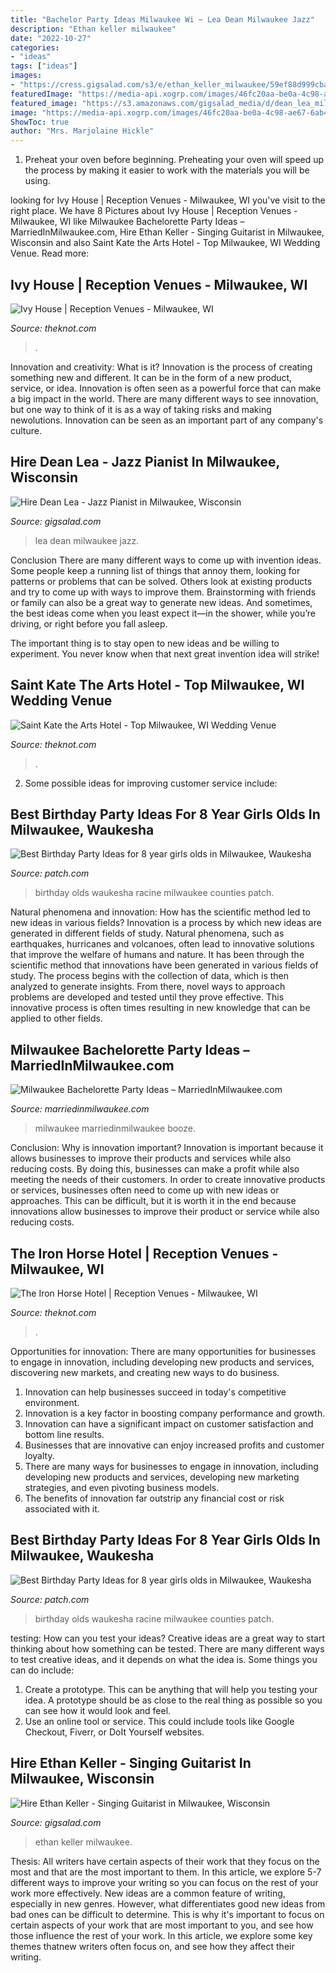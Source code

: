 ```yaml
---
title: "Bachelor Party Ideas Milwaukee Wi ~ Lea Dean Milwaukee Jazz"
description: "Ethan keller milwaukee"
date: "2022-10-27"
categories:
- "ideas"
tags: ["ideas"]
images:
- "https://cress.gigsalad.com/s3/e/ethan_keller_milwaukee/59ef88d999cba_480_sq"
featuredImage: "https://media-api.xogrp.com/images/46fc20aa-be0a-4c98-ae67-6ab48e13f8d0~rs_720.480"
featured_image: "https://s3.amazonaws.com/gigsalad_media/d/dean_lea_milwaukee/5a891a44a7095_480_sq"
image: "https://media-api.xogrp.com/images/46fc20aa-be0a-4c98-ae67-6ab48e13f8d0~rs_720.480"
ShowToc: true
author: "Mrs. Marjolaine Hickle"
---
```



1. Preheat your oven before beginning. Preheating your oven will speed up the process by making it easier to work with the materials you will be using.

	

		
looking for Ivy House | Reception Venues - Milwaukee, WI you've visit to the right place. We have 8 Pictures about Ivy House | Reception Venues - Milwaukee, WI like Milwaukee Bachelorette Party Ideas – MarriedInMilwaukee.com, Hire Ethan Keller - Singing Guitarist in Milwaukee, Wisconsin and also Saint Kate the Arts Hotel - Top Milwaukee, WI Wedding Venue. Read more:
		
    
## Ivy House | Reception Venues - Milwaukee, WI

<img loading=lazy src="https://media-api.xogrp.com/images/46fc20aa-be0a-4c98-ae67-6ab48e13f8d0~rs_720.480" onerror="this.onerror=null;this.src='https://tse2.mm.bing.net/th?id=OIP.gs7NHKzxRgZqNRfzVYgL2AHaE8&amp;pid=15.1';" alt="Ivy House | Reception Venues - Milwaukee, WI">

_Source: theknot.com_

>. 

	

Innovation and creativity: What is it?
Innovation is the process of creating something new and different. It can be in the form of a new product, service, or idea. Innovation is often seen as a powerful force that can make a big impact in the world. There are many different ways to see innovation, but one way to think of it is as a way of taking risks and making newolutions. Innovation can be seen as an important part of any company's culture.

    
## Hire Dean Lea - Jazz Pianist In Milwaukee, Wisconsin

<img loading=lazy src="https://s3.amazonaws.com/gigsalad_media/d/dean_lea_milwaukee/5a891a44a7095_480_sq" onerror="this.onerror=null;this.src='https://tse2.mm.bing.net/th?id=OIP.e_W3iFBP46nOi3hxVfTFOgHaHa&amp;pid=15.1';" alt="Hire Dean Lea - Jazz Pianist in Milwaukee, Wisconsin">

_Source: gigsalad.com_

>lea dean milwaukee jazz. 

	

Conclusion
There are many different ways to come up with invention ideas. Some people keep a running list of things that annoy them, looking for patterns or problems that can be solved. Others look at existing products and try to come up with ways to improve them.
 Brainstorming with friends or family can also be a great way to generate new ideas. And sometimes, the best ideas come when you least expect it—in the shower, while you’re driving, or right before you fall asleep.

The important thing is to stay open to new ideas and be willing to experiment. You never know when that next great invention idea will strike!

    
## Saint Kate The Arts Hotel - Top Milwaukee, WI Wedding Venue

<img loading=lazy src="https://media-api.xogrp.com/images/bf929cd5-11b8-412d-b755-c172ea6a1a50" onerror="this.onerror=null;this.src='https://tse4.mm.bing.net/th?id=OIP.oMUnwwVoSs2RrMpdAmm3rgHaE7&amp;pid=15.1';" alt="Saint Kate the Arts Hotel - Top Milwaukee, WI Wedding Venue">

_Source: theknot.com_

>. 

	

2. Some possible ideas for improving customer service include: 

    
## Best Birthday Party Ideas For 8 Year Girls Olds In Milwaukee, Waukesha

<img loading=lazy src="https://patch.com/img/cdn20/users/2261136/20170715/015933/styles/raw/public/processed_images/img_3361-1500141327-7700.jpg?width=695" onerror="this.onerror=null;this.src='https://tse2.mm.bing.net/th?id=OIP.SbIh5iIeUoI7R4SFE8vwJAHaJ4&amp;pid=15.1';" alt="Best Birthday Party Ideas for 8 year girls olds in Milwaukee, Waukesha">

_Source: patch.com_

>birthday olds waukesha racine milwaukee counties patch. 

	

Natural phenomena and innovation: How has the scientific method led to new ideas in various fields?
Innovation is a process by which new ideas are generated in different fields of study. Natural phenomena, such as earthquakes, hurricanes and volcanoes, often lead to innovative solutions that improve the welfare of humans and nature. It has been through the scientific method that innovations have been generated in various fields of study. The process begins with the collection of data, which is then analyzed to generate insights. From there, novel ways to approach problems are developed and tested until they prove effective. This innovative process is often times resulting in new knowledge that can be applied to other fields.

    
## Milwaukee Bachelorette Party Ideas – MarriedInMilwaukee.com

<img loading=lazy src="https://www.marriedinmilwaukee.com/wp-content/uploads/2017/02/bachelorette-party-Milwaukee_booze-cruise.jpg" onerror="this.onerror=null;this.src='https://tse1.mm.bing.net/th?id=OIP.d9s5FTFCi391VsFl2KUa1AHaFF&amp;pid=15.1';" alt="Milwaukee Bachelorette Party Ideas – MarriedInMilwaukee.com">

_Source: marriedinmilwaukee.com_

>milwaukee marriedinmilwaukee booze. 

	

Conclusion: Why is innovation important?
Innovation is important because it allows businesses to improve their products and services while also reducing costs. By doing this, businesses can make a profit while also meeting the needs of their customers. In order to create innovative products or services, businesses often need to come up with new ideas or approaches. This can be difficult, but it is worth it in the end because innovations allow businesses to improve their product or service while also reducing costs.

    
## The Iron Horse Hotel | Reception Venues - Milwaukee, WI

<img loading=lazy src="https://media-api.xogrp.com/images/170fe7cd-d29e-45cc-800e-41b3a2081664" onerror="this.onerror=null;this.src='https://tse1.mm.bing.net/th?id=OIP.ZibSiZK28kSi-s8AlvYJlwHaE8&amp;pid=15.1';" alt="The Iron Horse Hotel | Reception Venues - Milwaukee, WI">

_Source: theknot.com_

>. 

	

Opportunities for innovation: There are many opportunities for businesses to engage in innovation, including developing new products and services, discovering new markets, and creating new ways to do business.
1. Innovation can help businesses succeed in today's competitive environment.
2. Innovation is a key factor in boosting company performance and growth.
3. Innovation can have a significant impact on customer satisfaction and bottom line results.
4. Businesses that are innovative can enjoy increased profits and customer loyalty.
5. There are many ways for businesses to engage in innovation, including developing new products and services, developing new marketing strategies, and even pivoting business models.
6. The benefits of innovation far outstrip any financial cost or risk associated with it.

    
## Best Birthday Party Ideas For 8 Year Girls Olds In Milwaukee, Waukesha

<img loading=lazy src="https://patch.com/img/cdn20/users/2261136/20170715/015933/styles/raw/public/processed_images/img_0551-1500141198-3896.jpg?width=695" onerror="this.onerror=null;this.src='https://tse3.mm.bing.net/th?id=OIP.YE3yIwSFfT40IQi4hFCnfAHaJ4&amp;pid=15.1';" alt="Best Birthday Party Ideas for 8 year girls olds in Milwaukee, Waukesha">

_Source: patch.com_

>birthday olds waukesha racine milwaukee counties patch. 

	

testing: How can you test your ideas?
Creative ideas are a great way to start thinking about how something can be tested. There are many different ways to test creative ideas, and it depends on what the idea is. Some things you can do include:
1. Create a prototype. This can be anything that will help you testing your idea. A prototype should be as close to the real thing as possible so you can see how it would look and feel.
2. Use an online tool or service. This could include tools like Google Checkout, Fiverr, or DoIt Yourself websites.

    
## Hire Ethan Keller - Singing Guitarist In Milwaukee, Wisconsin

<img loading=lazy src="https://cress.gigsalad.com/s3/e/ethan_keller_milwaukee/59ef88d999cba_480_sq" onerror="this.onerror=null;this.src='https://tse3.mm.bing.net/th?id=OIP.ws-io6Ir_j8lelTmT-MMygHaHa&amp;pid=15.1';" alt="Hire Ethan Keller - Singing Guitarist in Milwaukee, Wisconsin">

_Source: gigsalad.com_

>ethan keller milwaukee. 

	

Thesis: All writers have certain aspects of their work that they focus on the most and that are the most important to them. In this article, we explore 5-7 different ways to improve your writing so you can focus on the rest of your work more effectively.
New ideas are a common feature of writing, especially in new genres. However, what differentiates good new ideas from bad ones can be difficult to determine. This is why it's important to focus on certain aspects of your work that are most important to you, and see how those influence the rest of your work. In this article, we explore some key themes thatnew writers often focus on, and see how they affect their writing.

